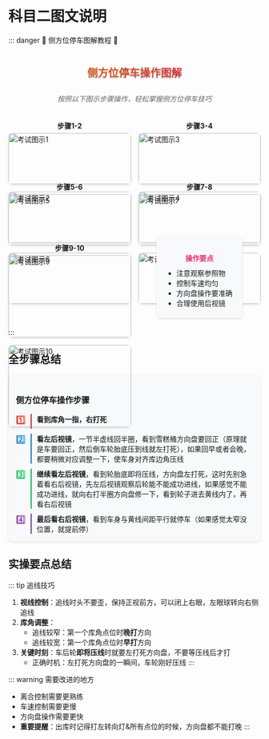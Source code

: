 # 科目二图文说明

::: danger 🚗 侧方位停车图解教程 🚗

<div style="text-align: center; margin-bottom: 20px;">
  <h2 style="background-image: linear-gradient(to right, #ff8a00, #e52e71); -webkit-background-clip: text; color: transparent; text-shadow: 0px 2px 2px rgba(0,0,0,0.2); padding: 10px 0;">侧方位停车操作图解</h2>
  <p style="color: #666; font-style: italic;">按照以下图示步骤操作，轻松掌握侧方位停车技巧</p>
</div>

<div style="display: grid; grid-template-columns: repeat(2, 1fr); gap: 15px; margin-bottom: 20px;">
  <div>
    <p style="text-align: center; font-weight: bold; margin-bottom: 5px;">步骤1-2</p>
    <img src="../images/1.jpg" alt="考试图示1" style="width: 100%; border-radius: 8px; box-shadow: 0 2px 4px rgba(0,0,0,0.1);">
    <img src="../images/2.jpg" alt="考试图示2" style="width: 100%; border-radius: 8px; box-shadow: 0 2px 4px rgba(0,0,0,0.1); margin-top: 15px;">
  </div>
  <div>
    <p style="text-align: center; font-weight: bold; margin-bottom: 5px;">步骤3-4</p>
    <img src="../images/3.jpg" alt="考试图示3" style="width: 100%; border-radius: 8px; box-shadow: 0 2px 4px rgba(0,0,0,0.1);">
    <img src="../images/4.jpg" alt="考试图示4" style="width: 100%; border-radius: 8px; box-shadow: 0 2px 4px rgba(0,0,0,0.1); margin-top: 15px;">
  </div>
</div>

<div style="display: grid; grid-template-columns: repeat(2, 1fr); gap: 15px; margin-bottom: 20px;">
  <div>
    <p style="text-align: center; font-weight: bold; margin-bottom: 5px;">步骤5-6</p>
    <img src="../images/5.jpg" alt="考试图示5" style="width: 100%; border-radius: 8px; box-shadow: 0 2px 4px rgba(0,0,0,0.1);">
    <img src="../images/6.jpg" alt="考试图示6" style="width: 100%; border-radius: 8px; box-shadow: 0 2px 4px rgba(0,0,0,0.1); margin-top: 15px;">
  </div>
  <div>
    <p style="text-align: center; font-weight: bold; margin-bottom: 5px;">步骤7-8</p>
    <img src="../images/7.jpg" alt="考试图示7" style="width: 100%; border-radius: 8px; box-shadow: 0 2px 4px rgba(0,0,0,0.1);">
    <img src="../images/8.jpg" alt="考试图示8" style="width: 100%; border-radius: 8px; box-shadow: 0 2px 4px rgba(0,0,0,0.1); margin-top: 15px;">
  </div>
</div>

<div style="display: grid; grid-template-columns: repeat(2, 1fr); gap: 15px; margin-bottom: 20px;">
  <div>
    <p style="text-align: center; font-weight: bold; margin-bottom: 5px;">步骤9-10</p>
    <img src="../images/9.jpg" alt="考试图示9" style="width: 100%; border-radius: 8px; box-shadow: 0 2px 4px rgba(0,0,0,0.1);">
    <img src="../images/10.jpg" alt="考试图示10" style="width: 100%; border-radius: 8px; box-shadow: 0 2px 4px rgba(0,0,0,0.1); margin-top: 15px;">
  </div>
  <div style="display: flex; align-items: center; justify-content: center;">
    <div style="background-color: #f8f9fa; padding: 20px; border-radius: 8px; box-shadow: 0 2px 4px rgba(0,0,0,0.1);">
      <p style="font-weight: bold; color: #e52e71; margin-bottom: 10px; text-align: center;">操作要点</p>
      <ul style="margin: 0; padding-left: 20px;">
        <li>注意观察参照物</li>
        <li>控制车速均匀</li>
        <li>方向盘操作要准确</li>
        <li>合理使用后视镜</li>
      </ul>
    </div>
  </div>
</div>
:::

## 全步骤总结

<div style="background-color: #f8f9fa; border-radius: 8px; padding: 15px; margin: 15px 0; box-shadow: 0 2px 5px rgba(0,0,0,0.1);">

### 侧方位停车操作步骤

<div style="display: grid; grid-template-columns: auto 1fr; gap: 10px; margin-bottom: 10px;">
  <div style="color: #e74c3c; font-weight: bold; font-size: 1.2em;">1️⃣</div>
  <div style="border-left: 3px solid #e74c3c; padding-left: 10px;"><b>看到库角一指，右打死</b></div>
</div>

<div style="display: grid; grid-template-columns: auto 1fr; gap: 10px; margin-bottom: 10px;">
  <div style="color: #3498db; font-weight: bold; font-size: 1.2em;">2️⃣</div>
  <div style="border-left: 3px solid #3498db; padding-left: 10px;"><b>看左后视镜</b>，一节半虚线回半圈，看到雪糕桶方向盘要回正（原理就是车要回正，然后倒车轮胎底压到线就左打死），如果回早或者会晚，都要稍微对应调整一下，使车身对齐库边角压线</div>
</div>

<div style="display: grid; grid-template-columns: auto 1fr; gap: 10px; margin-bottom: 10px;">
  <div style="color: #2ecc71; font-weight: bold; font-size: 1.2em;">3️⃣</div>
  <div style="border-left: 3px solid #2ecc71; padding-left: 10px;"><b>继续看左后视镜</b>，看到轮胎底即将压线，方向盘左打死，这时先别急着看右后视镜，先左后视镜观察后轮能不能成功进线，如果感觉不能成功进线，就向右打半圈方向盘修一下，看到轮子进去黄线内了，再看右后视镜</div>
</div>

<div style="display: grid; grid-template-columns: auto 1fr; gap: 10px;">
  <div style="color: #9b59b6; font-weight: bold; font-size: 1.2em;">4️⃣</div>
  <div style="border-left: 3px solid #9b59b6; padding-left: 10px;"><b>最后看右后视镜</b>，看到车身与黄线间距平行就停车（如果感觉太窄没位置，就提前停）</div>
</div>

</div>


## 实操要点总结

::: tip 追线技巧
1. **视线控制**：追线时头不要歪，保持正视前方，可以闭上右眼，左眼球转向右侧追线
2. **库角调整**：
   - 追线较窄：第一个库角点位时**晚打**方向
   - 追线较宽：第一个库角点位时**早打**方向
3. **关键时刻**：车后轮**即将压线**时就要左打死方向盘，不要等压线后才打
   - 正确时机：左打死方向盘的一瞬间，车轮刚好压线
:::

::: warning 需要改进的地方
- 离合控制需要更熟练
- 车速控制需要更慢
- 方向盘操作需要更快
- **重要提醒**：出库时记得打左转向灯&所有点位的时候，方向盘都不能打晚
:::

